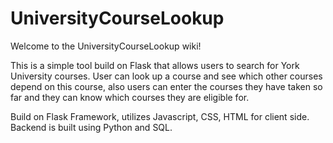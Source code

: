 # UniversityCourseLookup

Welcome to the UniversityCourseLookup wiki!

This is a simple tool build on Flask that allows users to search for York University courses. User can look up a course and see which other courses depend on this course, also users can enter the courses they have taken so far and they can know which courses they are eligible for.

Build on Flask Framework, utilizes Javascript, CSS, HTML for client side. Backend is built using Python and SQL.
